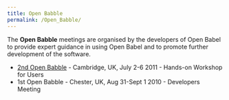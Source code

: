 ```yaml
---
title: Open Babble
permalink: /Open_Babble/
---
```


The **Open Babble** meetings are organised by the developers of Open Babel to provide expert guidance in using Open Babel and to promote further development of the software.

-   [2nd Open Babble](/2nd_Open_Babble "wikilink") - Cambridge, UK, July 2-6 2011 - Hands-on Workshop for Users
-   1st Open Babble - Chester, UK, Aug 31-Sept 1 2010 - Developers Meeting
